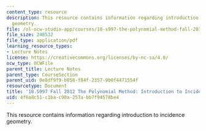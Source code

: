 ```yaml
---
content_type: resource
description: This resource contains information regarding introduction to incidence
  geometry.
file: /ol-ocw-studio-app/courses/18-s997-the-polynomial-method-fall-2012/4f6a8c51c1bac90a257abb7f94578be4_MIT18_S997F12_lec6.pdf
file_size: 248532
file_type: application/pdf
learning_resource_types:
- Lecture Notes
license: https://creativecommons.org/licenses/by-nc-sa/4.0/
ocw_type: OCWFile
parent_title: Lecture Notes
parent_type: CourseSection
parent_uid: 0e8df9f9-b058-f84f-2357-9b0f4471554f
resourcetype: Document
title: '18.S997 Fall 2012 The Polynomial Method: Introduction to Incidence Geometry'
uid: 4f6a8c51-c1ba-c90a-257a-bb7f94578be4
---
```

This resource contains information regarding introduction to incidence geometry.